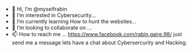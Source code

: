 - 👋 Hi, I’m @myselfrabin
- 👀 I’m interested in Cybersecurity...
- 🌱 I’m currently learning How to hunt the websites...
- 💞️ I’m looking to collaborate on ...
- 📫 How to reach me ...
    https://www.facebook.com/rabin.gaire.98/
  just send me a message lets have a chat about Cybersercurity and Hacking.
<!---
myselfrabin/myselfrabin is a ✨ special ✨ repository because its `README.md` (this file) appears on your GitHub profile.
You can click the Preview link to take a look at your changes.
--->
